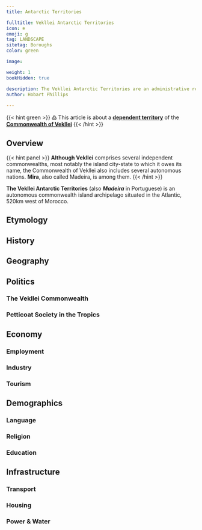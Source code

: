 ```yaml
---
title: Antarctic Territories

fulltitle: Vekllei Antarctic Territories
icon: ❄️
emoji: g
tag: LANDSCAPE
sitetag: Boroughs
color: green

image: 

weight: 1
bookHidden: true

description: The Vekllei Antarctic Territories are an administrative region of the Commonwealth of Vekllei, a utopian country created by Hobart Phillips.
author: Hobart Phillips
 
---
```

{{< hint green >}}
߷ This article is about a [**dependent territory**](/utopia/vekllei/#administrative-divisions) of the [**Commonwealth of Vekllei**](/utopia/vekllei)
{{< /hint >}}

## Overview

{{< hint panel >}}
**Although Vekllei** comprises several independent commonwealths, most notably the island city-state to which it owes its name, the Commonwealth of Vekllei also includes several autonomous nations. **Mira**, also called Madeira, is among them.
{{< /hint >}}

**The Vekllei Antarctic Territories** (also ***Madeira*** in Portuguese) is an autonomous commonwealth island archipelago situated in the Atlantic, 520km west of Morocco.


## Etymology

## History


## Geography

## Politics

### The Vekllei Commonwealth

### Petticoat Society in the Tropics

## Economy

### Employment

### Industry

### Tourism

## Demographics

### Language

### Religion

### Education

## Infrastructure

### Transport

### Housing

### Power & Water
